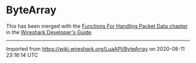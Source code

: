 # ByteArray

This has been merged with the [Functions For Handling Packet Data chapter](https://www.wireshark.org/docs/wsdg_html_chunked/lua_module_Tvb.html) in the [Wireshark Developer's Guide](https://www.wireshark.org/docs/wsdg_html_chunked).

---

Imported from https://wiki.wireshark.org/LuaAPI/ByteArray on 2020-08-11 23:16:14 UTC
